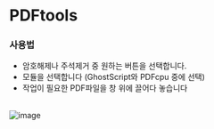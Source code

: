# PDFtools

### 사용법
- 암호해제나 주석제거 중 원하는 버튼을 선택합니다.
- 모듈을 선택합니다 (GhostScript와 PDFcpu 중에 선택)
- 작업이 필요한 PDF파일을 창 위에 끌어다 놓습니다
 <br><br>
 


![image](https://user-images.githubusercontent.com/75212211/195203240-36392948-453d-4e5c-b0e7-199e35b7d28f.png)
